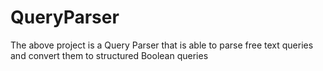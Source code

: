 QueryParser
===========

The above project is a  Query Parser that is able to parse free text queries and convert them to structured Boolean queries